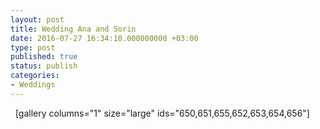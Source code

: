 ```yaml
---
layout: post
title: Wedding Ana and Sorin
date: 2016-07-27 16:34:10.000000000 +03:00
type: post
published: true
status: publish
categories:
- Weddings
---
```

&nbsp;
[gallery columns="1" size="large" ids="650,651,655,652,653,654,656"]

